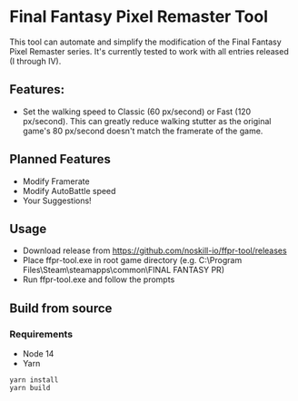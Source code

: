 # Final Fantasy Pixel Remaster Tool

This tool can automate and simplify the modification of the Final Fantasy Pixel Remaster series. It's currently tested to work with all entries released (I through IV).

## Features:
  - Set the walking speed to Classic (60 px/second) or Fast (120 px/second). This can greatly reduce walking stutter as the original game's 80 px/second doesn't match the framerate of the game. 

## Planned Features
  - Modify Framerate
  - Modify AutoBattle speed
  - Your Suggestions!

## Usage
  - Download release from https://github.com/noskill-io/ffpr-tool/releases
  - Place ffpr-tool.exe in root game directory (e.g. C:\Program Files\Steam\steamapps\common\FINAL FANTASY PR\)
  - Run ffpr-tool.exe and follow the prompts
  
## Build from source

  ### Requirements
  - Node 14
  - Yarn
  ```
  yarn install
  yarn build
  ``` 
